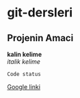 # git-dersleri

## Projenin Amaci

**kalin kelime**    
*italik kelime*

`Code status`

[Google linki](http://www.google.com)
